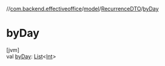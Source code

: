 //[com.backend.effectiveoffice](../../../index.md)/[model](../index.md)/[RecurrenceDTO](index.md)/[byDay](by-day.md)

# byDay

[jvm]\
val [byDay](by-day.md): [List](https://kotlinlang.org/api/latest/jvm/stdlib/kotlin.collections/-list/index.html)&lt;[Int](https://kotlinlang.org/api/latest/jvm/stdlib/kotlin/-int/index.html)&gt;
